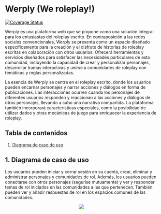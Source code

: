 # Werply (We roleplay!)

[![Coverage Status](https://coveralls.io/repos/github/dkaerit/werply/badge.svg?branch=main)](https://coveralls.io/github/dkaerit/werply?branch=main)

Werply es una plataforma web que se propone como una solución integral para los entusiastas del roleplay escrito. En contraposición a las redes sociales convencionales, Werply se presenta como un espacio diseñado específicamente para la creación y el disfrute de historias de roleplay escritas en colaboración con otros usuarios. Ofrecerá herramientas y servicios diseñados para satisfacer las necesidades particulares de esta comunidad, incluyendo la capacidad de crear y personalizar personajes, desarrollar tramas interactivas y unirse a comunidades de roleplay con temáticas y reglas personalizadas.

La esencia de Werply se centra en el roleplay escrito, donde los usuarios pueden encarnar personajes y narrar acciones y diálogos en forma de publicaciones. Las interacciones ocurren cuando los personajes de diferentes usuarios responden y reaccionan a las acciones y diálogos de otros personajes, llevando a cabo una narrativa compartida. La plataforma también incorporará características especiales, como la posibilidad de utilizar dados y otras mecánicas de juego para enriquecer la experiencia de roleplay.

## Tabla de contenidos
1. [Diagrama de caso de uso](#diagrama_de_caso_de_uso)  

<a name="diagrama_de_caso_de_uso"></a>
## 1. Diagrama de caso de uso
Los usuarios pueden iniciar y cerrar sesión en su cuenta, crear, eliminar y administrar personajes y comunidades de rol. Además, los usuarios pueden conectarse con otros personajes (segurise mutuamente) y ver y responder temas de rol iniciados en las comunidades a las que pertenecen. También pueden ver y añadir respuestas de rol en los espacios comunes de las comunidades. 

<div align="center"><img src="https://user-images.githubusercontent.com/24440929/235326567-4a305984-f24e-469c-8dc5-3601acca1d08.png"/></div>
